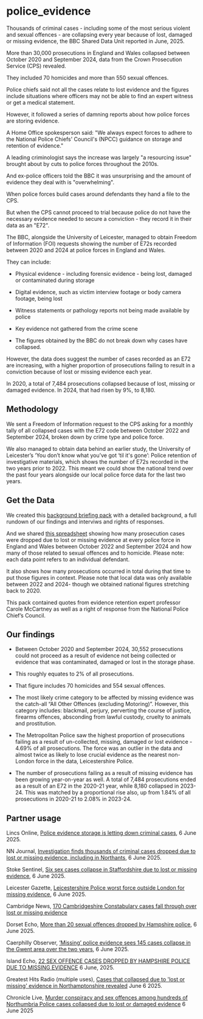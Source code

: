 # police_evidence
Thousands of criminal cases - including some of the most serious violent and sexual offences - are collapsing every year because of lost, damaged or missing evidence, the BBC Shared Data Unit reported in June, 2025.

More than 30,000 prosecutions in England and Wales collapsed between October 2020 and September 2024, data from the Crown Prosecution Service (CPS) revealed.

They included 70 homicides and more than 550 sexual offences.

Police chiefs said not all the cases relate to lost evidence and the figures include situations where officers may not be able to find an expert witness or get a medical statement.

However, it followed a series of damning reports about how police forces are storing evidence.

A Home Office spokesperson said: "We always expect forces to adhere to the National Police Chiefs' Council's (NPCC) guidance on storage and retention of evidence."

A leading criminologist says the increase was largely "a resourcing issue" brought about by cuts to police forces throughout the 2010s.

And ex-police officers told the BBC it was unsurprising and the amount of evidence they deal with is "overwhelming".

When police forces build cases around defendants they hand a file to the CPS.

But when the CPS cannot proceed to trial because police do not have the necessary evidence needed to secure a conviction - they record it in their data as an "E72".

The BBC, alongside the University of Leicester, managed to obtain Freedom of Information (FOI) requests showing the number of E72s recorded between 2020 and 2024 at police forces in England and Wales.

They can include:

* Physical evidence - including forensic evidence - being lost, damaged or contaminated during storage

* Digital evidence, such as victim interview footage or body camera footage, being lost

* Witness statements or pathology reports not being made available by police

* Key evidence not gathered from the crime scene

* The figures obtained by the BBC do not break down why cases have collapsed.

However, the data does suggest the number of cases recorded as an E72 are increasing, with a higher proportion of prosecutions failing to result in a conviction because of lost or missing evidence each year.

In 2020, a total of 7,484 prosecutions collapsed because of lost, missing or damaged evidence. In 2024, that had risen by 9%, to 8,180.

## Methodology

We sent a Freedom of Information request to the CPS asking for a monthly tally of all collapsed cases with the E72 code between October 2022 and September 2024, broken down by crime type and police force.

We also managed to obtain data behind an earlier study, the University of Leicester’s ‘You don’t know what you’ve got ‘til it's gone’: Police retention of investigative materials, which shows the number of E72s recorded in the two years prior to 2022. This meant we could show the national trend over the past four years alongside our local police force data for the last two years.

## Get the Data

We created this [background briefing pack](https://docs.google.com/document/d/1INRbHTo7BICaP6KT-8xDbOpVEBnwG20chQ9vzYlMvaE/edit?usp=sharing) with a detailed background, a full rundown of our findings and interviws and rights of responses.

And we shared [this spreadsheet](https://docs.google.com/spreadsheets/d/1RPiOtQZ0QbRf7jXaQHPrNnnr1t634dUzJhXSEGuIgwM/edit?usp=sharing) showing how many prosecution cases were dropped due to lost or missing evidence at every police force in England and Wales between October 2022 and September 2024 and how many of those related to sexual offences and to homicide. Please note: each data point refers to an individual defendant.

It also shows how many prosecutions occurred in total during that time to put those figures in context. Please note that local data was only available between 2022 and 2024- though we obtained national figures stretching back to 2020.

This pack contained quotes from evidence retention expert professor Carole McCartney as well as a right of response from the National Police Chief’s Council.  

## Our findings


* Between October 2020 and September 2024, 30,552 prosecutions could not proceed  as a result of evidence not being collected or evidence that was contaminated, damaged or lost in the storage phase.

* This roughly equates to 2% of all prosecutions.

* That figure includes 70 homicides and 554 sexual offences.

* The most likely crime category to be affected by missing evidence was the catch-all “All Other Offences (excluding Motoring)”. However, this category includes: blackmail, perjury, perverting the course of justice, firearms offences, absconding from lawful custody, cruelty to animals and prostitution.

* The Metropolitan Police saw the highest proportion of prosecutions failing as a result of un-collected, missing, damaged or lost evidence - 4.69% of all prosecutions. The force was an outlier in the data and almost twice as likely to lose crucial evidence as the nearest non-London force in the data, Leicestershire Police.

* The number of prosecutions failing as a result of missing evidence has been growing year-on-year as well. A total of 7,484 prosecutions ended as a result of an E72 in the 2020-21 year, while 8,180 collapsed in 2023-24. This was matched by a proportional rise also, up from 1.84% of all prosecutions in 2020-21 to 2.08% in 2023-24.


## Partner usage


Lincs Online, [Police evidence storage is letting down criminal cases](https://www.lincsonline.co.uk/rutland/news/police-evidence-storage-is-letting-down-criminal-cases-9420104/), 6 June 2025.

NN Journal, [Investigation finds thousands of criminal cases dropped due to lost or missing evidence, including in Northants](https://www.nnjournal.co.uk/p/investigation-finds-thousands-of), 6 June 2025.

Stoke Sentinel, [Six sex cases collapse in Staffordshire due to lost or missing evidence](https://www.stokesentinel.co.uk/news/stoke-on-trent-news/six-sex-cases-collapse-staffordshire-10235978), 6 June 2025.

Leicester Gazette, [Leicestershire Police worst force outside London for missing evidence](https://www.leicester.news/leicestershire-police-worst-force-outside-london-for-missing-evidence/), 6 June 2025.

Cambridge News, [170 Cambridgeshire Constabulary cases fall through over lost or missing evidence](https://www.cambridge-news.co.uk/news/local-news/170-cambridgeshire-constabulary-cases-fall-31794656)

Dorset Echo, [More than 20 sexual offences dropped by Hampshire police](https://www.dailyecho.co.uk/news/25216183.20-sexual-offences-dropped-hampshire-police/), 6 June 2025.

Caerphilly Observer, [‘Missing’ police evidence sees 145 cases collapse in the Gwent area over the two years](https://caerphilly.observer/news/1050671/missing-police-evidence-sees-145-cases-collapse-in-the-gwent-area-over-the-two-years/), 6 June 2025.

Island Echo, [22 SEX OFFENCE CASES DROPPED BY HAMPSHIRE POLICE DUE TO MISSING EVIDENCE](https://www.islandecho.co.uk/22-sex-offence-cases-dropped-by-hampshire-police-due-to-missing-evidence/) 6 June, 2025.

Greatest Hits Radio (multiple uses), [Cases that collapsed due to 'lost or missing' evidence in Northamptonshire revealed](https://hellorayo.co.uk/greatest-hits/northamptonshire/news/cases-the-collapsed-due-to-lost-or-missing-evidence-in-northamptonshire-revealed) June 6 2025.

Chronicle Live, [Murder conspiracy and sex offences among hundreds of Northumbria Police cases collapsed due to lost or damaged evidence](https://www.chroniclelive.co.uk/news/north-east-news/northumbria-police-missing-evidence-collapse-31795738) 6 June 2025


